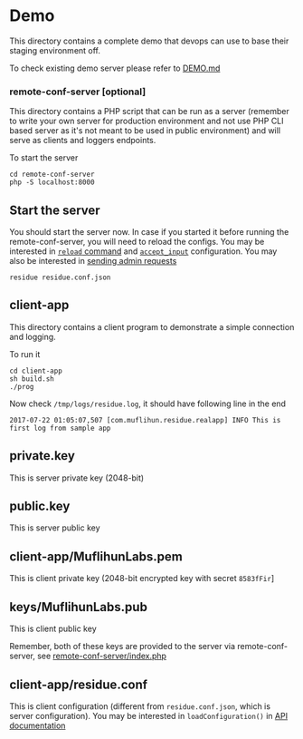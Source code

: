# Demo
This directory contains a complete demo that devops can use to base their staging environment off.

To check existing demo server please refer to [DEMO.md](/docs/DEMO.md)

### remote-conf-server [optional]
This directory contains a PHP script that can be run as a server (remember to write your own server for production environment and not use PHP CLI based server as it's not meant to be used in public environment) and will serve as clients and loggers endpoints.

To start the server

```
cd remote-conf-server
php -S localhost:8000
```

## Start the server
You should start the server now. In case if you started it before running the remote-conf-server, you will need to reload the configs. You may be interested in [`reload` command](/docs/CLI_COMMANDS.md#reload) and [`accept_input`](/docs/CONFIGURATION.md#accept_input) configuration. You may also be interested in [sending admin requests](/tools/netcat-client/admin/reload-config.sh)

```
residue residue.conf.json
```

## client-app
This directory contains a client program to demonstrate a simple connection and logging.

To run it

```
cd client-app
sh build.sh
./prog
```

Now check `/tmp/logs/residue.log`, it should have following line in the end

```
2017-07-22 01:05:07,507 [com.muflihun.residue.realapp] INFO This is first log from sample app
```

## private.key
This is server private key (2048-bit)

## public.key
This is server public key

## client-app/MuflihunLabs.pem
This is client private key (2048-bit encrypted key with secret `8583fFir`]

## keys/MuflihunLabs.pub
This is client public key

Remember, both of these keys are provided to the server via remote-conf-server, see [remote-conf-server/index.php](/demo/remote-conf-server/index.php)

## client-app/residue.conf
This is client configuration (different from `residue.conf.json`, which is server configuration). You may be interested in `loadConfiguration()` in [API documentation](https://muflihun.github.io/residue/docs/class_residue.html#a8292657c93a775b6cbf22c6d4f1166f4)

